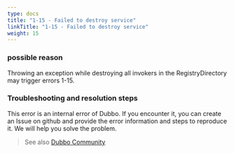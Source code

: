```yaml
---
type: docs
title: "1-15 - Failed to destroy service"
linkTitle: "1-15 - Failed to destroy service"
weight: 15
---
```


### possible reason
Throwing an exception while destroying all invokers in the RegistryDirectory may trigger errors 1-15.

### Troubleshooting and resolution steps
This error is an internal error of Dubbo. If you encounter it, you can create an Issue on github and provide the error information and steps to reproduce it. We will help you solve the problem.


> See also [Dubbo Community](https://github.com/apache/dubbo)